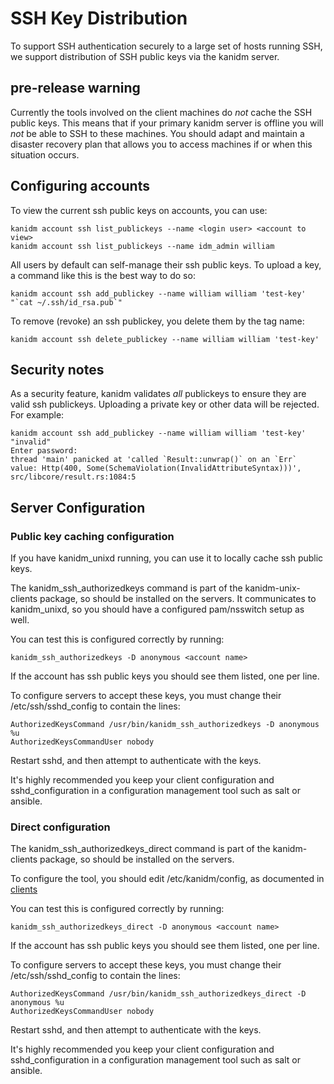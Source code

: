 # SSH Key Distribution

To support SSH authentication securely to a large set of hosts running SSH, we support distribution
of SSH public keys via the kanidm server.

## pre-release warning

Currently the tools involved on the client machines do *not* cache the SSH public keys. This means
that if your primary kanidm server is offline you will *not* be able to SSH to these machines. You
should adapt and maintain a disaster recovery plan that allows you to access machines if or when
this situation occurs.

## Configuring accounts

To view the current ssh public keys on accounts, you can use:

    kanidm account ssh list_publickeys --name <login user> <account to view>
    kanidm account ssh list_publickeys --name idm_admin william

All users by default can self-manage their ssh public keys. To upload a key, a command like this
is the best way to do so:

    kanidm account ssh add_publickey --name william william 'test-key' "`cat ~/.ssh/id_rsa.pub`"

To remove (revoke) an ssh publickey, you delete them by the tag name:

    kanidm account ssh delete_publickey --name william william 'test-key'

## Security notes

As a security feature, kanidm validates *all* publickeys to ensure they are valid ssh publickeys.
Uploading a private key or other data will be rejected. For example:

    kanidm account ssh add_publickey --name william william 'test-key' "invalid"
    Enter password:
    thread 'main' panicked at 'called `Result::unwrap()` on an `Err` value: Http(400, Some(SchemaViolation(InvalidAttributeSyntax)))', src/libcore/result.rs:1084:5

## Server Configuration

### Public key caching configuration

If you have kanidm_unixd running, you can use it to locally cache ssh public keys.

The kanidm_ssh_authorizedkeys command is part of the kanidm-unix-clients package, so should be installed
on the servers. It communicates to kanidm_unixd, so you should have a configured pam/nsswitch
setup as well.

You can test this is configured correctly by running:

    kanidm_ssh_authorizedkeys -D anonymous <account name>

If the account has ssh public keys you should see them listed, one per line.

To configure servers to accept these keys, you must change their /etc/ssh/sshd_config to
contain the lines:

    AuthorizedKeysCommand /usr/bin/kanidm_ssh_authorizedkeys -D anonymous %u
    AuthorizedKeysCommandUser nobody

Restart sshd, and then attempt to authenticate with the keys.

It's highly recommended you keep your client configuration and sshd_configuration in a configuration
management tool such as salt or ansible.

### Direct configuration

The kanidm_ssh_authorizedkeys_direct command is part of the kanidm-clients package, so should be installed
on the servers.

To configure the tool, you should edit /etc/kanidm/config, as documented in [clients](./client_tools.md)

You can test this is configured correctly by running:

    kanidm_ssh_authorizedkeys_direct -D anonymous <account name>

If the account has ssh public keys you should see them listed, one per line.

To configure servers to accept these keys, you must change their /etc/ssh/sshd_config to
contain the lines:

    AuthorizedKeysCommand /usr/bin/kanidm_ssh_authorizedkeys_direct -D anonymous %u
    AuthorizedKeysCommandUser nobody

Restart sshd, and then attempt to authenticate with the keys.

It's highly recommended you keep your client configuration and sshd_configuration in a configuration
management tool such as salt or ansible.
